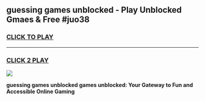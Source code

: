 
## guessing games unblocked - Play Unblocked Gmaes & Free #juo38
<h3>
<a href="https://premium.freeplayer.one?title=guessing_games_unblocked&ref=01M">CLICK TO PLAY</a></h3>
<hr>

<h3>
<a href="https://premium.freeplayer.one?title=guessing_games_unblocked&ref=01M">CLICK 2 PLAY</a>
  
</h3>

<a href="https://premium.freeplayer.one?title=guessing_games_unblocked&ref=01M"><img src="https://clearcache.store/games.png"></a>


**guessing games unblocked games unblocked: Your Gateway to Fun and Accessible Online Gaming**
